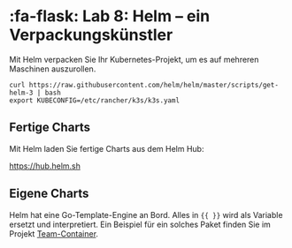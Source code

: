 # :fa-flask: Lab 8: Helm – ein Verpackungskünstler

Mit Helm verpacken Sie Ihr Kubernetes-Projekt, um es auf mehreren Maschinen auszurollen.

```
curl https://raw.githubusercontent.com/helm/helm/master/scripts/get-helm-3 | bash
export KUBECONFIG=/etc/rancher/k3s/k3s.yaml
```

## Fertige Charts

Mit Helm laden Sie fertige Charts aus dem Helm Hub:

https://hub.helm.sh

## Eigene Charts

Helm hat eine Go-Template-Engine an Bord. Alles in `{{ }}` wird als Variable ersetzt und interpretiert. Ein Beispiel für ein solches Paket finden Sie im Projekt [Team-Container](https://github.com/ct-open-source/team-container).
